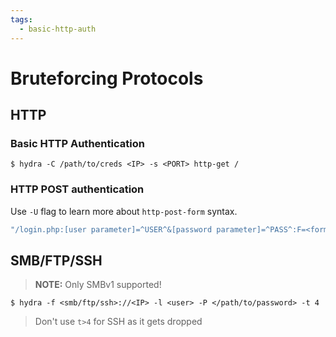 ```yaml
---
tags:
  - basic-http-auth
---
```

# 

# Bruteforcing Protocols
## HTTP
### Basic HTTP Authentication
```shell-session
$ hydra -C /path/to/creds <IP> -s <PORT> http-get /
```
### HTTP POST authentication
Use `-U` flag to learn more about `http-post-form` syntax.
```bash
"/login.php:[user parameter]=^USER^&[password parameter]=^PASS^:F=<form name='login'"
```
## SMB/FTP/SSH
>**NOTE:** Only SMBv1 supported!
```shell-session
$ hydra -f <smb/ftp/ssh>://<IP> -l <user> -P </path/to/password> -t 4
```
>Don't use `t>4` for SSH as it gets dropped

